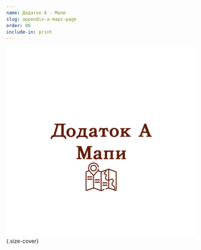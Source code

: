 ```yaml
---
name: Додаток А - Мапи
slug: appendix-a-maps-page
order: 00
include-in: print
---
```


![Maps](Maps.png){.size-cover}